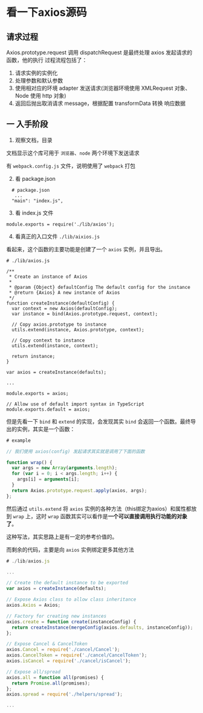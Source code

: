 # 看一下axios源码

## 请求过程

Axios.prototype.request 调用 dispatchRequest 是最终处理 axios 发起请求的函数，他的执行 过程流程包括了：

1. 请求实例的实例化
2. 处理参数和默认参数
3. 使用相对应的环境 adapter 发送请求(浏览器环境使用 XMLRequest 对象、Node 使用 http 对象)
4. 返回后抛出取消请求 message，根据配置 transformData 转换 响应数据

## 一 入手阶段

1. 观察文档，目录

文档显示这个库可用于 `浏览器`、`node` 两个环境下发送请求 

有 `webpack.config.js` 文件，说明使用了 `webpack` 打包

2. 看 package.json

```
  # package.json
   ...
  "main": "index.js",

```

3. 看 index.js 文件

```
module.exports = require('./lib/axios');
```

4. 看真正的入口文件 `./lib/aixios.js`

看起来，这个函数的主要功能是创建了一个 `axios` 实例，并且导出。

```
# ./lib/axios.js

/**
 * Create an instance of Axios
 *
 * @param {Object} defaultConfig The default config for the instance
 * @return {Axios} A new instance of Axios
 */
function createInstance(defaultConfig) {
  var context = new Axios(defaultConfig);
  var instance = bind(Axios.prototype.request, context);

  // Copy axios.prototype to instance
  utils.extend(instance, Axios.prototype, context);

  // Copy context to instance
  utils.extend(instance, context);

  return instance;
}

var axios = createInstance(defaults);

...

module.exports = axios;

// Allow use of default import syntax in TypeScript
module.exports.default = axios;

```

但是先看一下 `bind` 和 `extend` 的实现，会发现其实 `bind` 会返回一个函数。最终导出的实例，其实是一个函数：

```javascript
# example

// 我们使用 axios(config) 发起请求其实就是调用了下面的函数

function wrap() {
  var args = new Array(arguments.length);
  for (var i = 0; i < args.length; i++) {
    args[i] = arguments[i];
  }
  return Axios.prototype.request.apply(axios, args);
};
```

然后通过 `utils.extend` 将 `axios` 实例的各种方法（this绑定为axios）和属性都放到 `wrap` 上，这时 `wrap` 函数其实可以看作是**一个可以直接调用执行功能的对象了**。

这种写法，其实思路上是有一定的参考价值的。

而剩余的代码，主要是向 `axios` 实例绑定更多其他方法

```javascript
# ./lib/axios.js

...

// Create the default instance to be exported
var axios = createInstance(defaults);

// Expose Axios class to allow class inheritance
axios.Axios = Axios;

// Factory for creating new instances
axios.create = function create(instanceConfig) {
  return createInstance(mergeConfig(axios.defaults, instanceConfig));
};

// Expose Cancel & CancelToken
axios.Cancel = require('./cancel/Cancel');
axios.CancelToken = require('./cancel/CancelToken');
axios.isCancel = require('./cancel/isCancel');

// Expose all/spread
axios.all = function all(promises) {
  return Promise.all(promises);
};
axios.spread = require('./helpers/spread');

...

```

